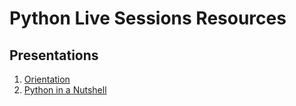 # Python Live Sessions Resources
## Presentations 
1. [Orientation](./presentations/1_orientation)
2. [Python in a Nutshell](./presentations/2_python_in_a_nutshell)